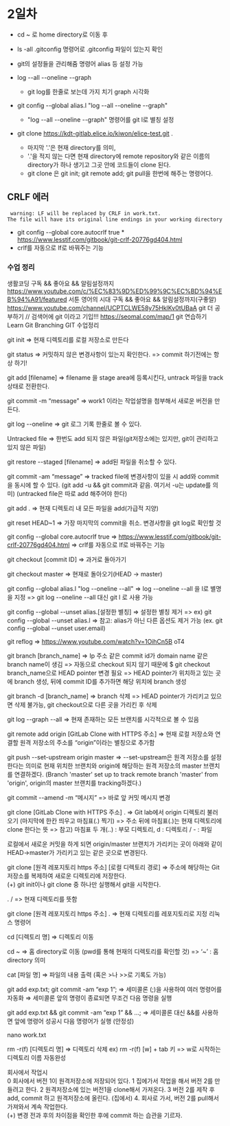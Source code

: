 # 2일차

* cd ~ 로 home directory로 이동 후
* ls -all .gitconfig 명령어로 .gitconfig 파일이 있는지 확인
* git의 설정들을 관리해줌 명령어 alias 등 설정 가능
* log --all --oneline --graph
    * git log를 한줄로 보는데 가지 치기 graph 시각화
* git config --global alias.l "log --all --oneline --graph"
    * "log --all --oneline --graph" 명령어를 git l로 별칭 설정

* git clone https://kdt-gitlab.elice.io/kiwon/elice-test.git .
    * 마지막 '.'은 현재 directory를 의미,
    * '.'을 적지 않는 다면  현재 directory에 remote repository와 같은 이름의 directory가 하나 생기고 그곳 안에 코드들이 clone 된다.
    * git clone 은 git init; git remote add; git pull을 한번에 해주는 명령어다.

## CRLF 에러 
```linux
 warning: LF will be replaced by CRLF in work.txt.
The file will have its original line endings in your working directory
```
* git config --global core.autocrlf true
        * https://www.lesstif.com/gitbook/git-crlf-20776gd404.html
* crlf를 자동으로 lf로 바꿔주는 기능


### 수업 정리 
생활코딩 구독 && 좋아요 && 알림설정까지
https://www.youtube.com/c/%EC%83%9D%ED%99%9C%EC%BD%94%EB%94%A91/featured
서툰 영어의 시대 구독 && 좋아요 && 알림설정까지(구좋알)
https://www.youtube.com/channel/UCPTCLWE58y75HklKv0tUBaA
git 더 공부하기 // 검색어에 git 이라고 기입!!!
https://seomal.com/map/1
git 연습하기
Learn Git Branching
GIT  수업정리

git init
=> 현재 디렉토리를 로컬 저장소로 만든다

git status
=> 커밋하지 않은 변경사항이 있는지 확인한다.
=> commit 하기전에는 항상 하기!

git add [filename]
=> filename 을 stage area에 등록시킨다, untrack 파일을 track 상태로 전환한다.

git commit -m “message” 
=> work1 이라는 작업설명을 첨부해서 새로운 버전을 만든다.

git log --oneline
=> git 로그 기록 한줄로 볼 수 있다.

Untracked file
=> 한번도 add 되지 않은 파일(git저장소에는 있지만, git이 관리하고 있지 않은 파일)

git restore --staged [filename]
=> add된 파일을 취소할 수 있다.

git commit -am “message” 
=> tracked file에 변경사항이 있을 시 add와 commit을 동시에 할 수 있다. 
(git add -u && git commit과 같음. 여기서 -u는 update를 의미)
(untracked file은  따로 add 해주어야 한다)

git add .
=> 현재 디렉토리 내 모든 파일을 add(가급적 지양)

git reset HEAD~1
=> 가장 마지막의 commit을 취소. 변경사항을 git log로 확인할 것

git config --global core.autocrlf true
=> https://www.lesstif.com/gitbook/git-crlf-20776gd404.html
=> crlf를 자동으로 lf로 바꿔주는 기능

git checkout [commit ID]
=> 과거로 돌아가기

git checkout master
=> 현재로 돌아오기(HEAD -> master)

git config --global alias.l "log --oneline --all"
=> log --oneline --all 을 l로 별명을 지정
=> git log --oneline --all 대신 git l 로 사용 가능

git config --global --unset alias.[설정한 별칭] 
=> 설정한 별칭 제거
=> ex) git config --global --unset alias.l
=> 참고: alias가 아닌 다른 옵션도 제거 가능 (ex. git config --global --unset user.email)

git reflog
=> https://www.youtube.com/watch?v=1OihCn5B oT4

git branch [branch_name]
=> Ip 주소 같은 commit id가 domain name 같은 branch name이 생김
=> 자동으로 checkout 되지 않기 때문에 $ git checkout branch_name으로 HEAD pointer 변경 필요
=> HEAD pointer가 위치하고 있는 곳에 branch 생성, 뒤에 commit ID를 추가하면 해당 위치에 branch 생성

git branch -d [branch_name]
=> branch 삭제
=> HEAD pointer가 가리키고 있으면 삭제 불가능, git checkout으로 다른 곳을 가리킨 후 삭제

git log --graph --all
=> 현재 존재하는 모든 브랜치를 시각적으로 볼 수 있음

 

git remote add origin [GitLab Clone with HTTPS 주소]
=> 현재 로컬 저장소와 연결할 원격 저장소의 주소를 “origin”이라는 별칭으로 추가함

git push --set-upstream origin master
=> --set-upstream은 원격 저장소를 설정한다는 의미로 현재 위치한 브랜치와 origin에 해당하는 원격 저장소의 master 브랜치를 연결하겠다.
(Branch 'master' set up to track remote branch 'master' from 'origin', origin의 master 브랜치를 tracking하겠다.)

git commit --amend -m “메시지”
=> 바로 앞 커밋 메시지 변경

git clone [GitLab Clone with HTTPS 주소] .
=> Git lab에서 origin 디렉토리 불러오기 (마지막에 한칸 띄우고 마침표(.) 찍기)
=> 주소 뒤에 마침표(.)는 현재 디렉토리에 clone 한다는 뜻
=> 참고) 마침표 두 개(..) : 부모 디렉토리, d : 디렉토리 / - : 파일 


로컬에서 새로운 커밋을 하게 되면 origin/master 브랜치가 가리키는 곳이 아래와 같이 HEAD->master가 가리키고 있는 같은 곳으로 변경된다.

git clone [원격 레포지토리 https 주소] [로컬 디렉토리 경로]
=> 주소에 해당하는 Git 저장소를 복제하여 새로운 디렉토리에 저장한다.  
(+) git init이나 git clone 중 하나만 실행해서 git을 시작한다.  

. /
=> 현재 디렉토리를 뜻함

git clone [원격 레포지토리 https 주소] .
=> 현재 디렉토리를 레포지토리로 지정
리눅스 명령어

cd [디렉토리 명]
=> 디렉토리 이동

cd ~
=> 홈 directory로 이동 (pwd를 통해 현재의 디렉토리를 확인할 것)
=> ‘~’ : 홈 directory 의미

cat [파일 명]
=> 파일의 내용 출력 (혹은 >나 >>로 기록도 가능)

git add exp.txt; git commit -am “exp 1”;
⇒ 세미콜론 (;)을 사용하여 여러 명령어를 자동화
⇒ 세미콜론 앞의 명령이 종료되면 무조건 다음 명령을 실행

git add exp.txt && git commit -am “exp 1” && …;
=> 세미콜론 대신 &&를 사용하면 앞에 명령어 성공시 다음 명령어가 실행 (안정성)

nano work.txt

rm -r(f) [디렉토리 명] 
=> 디렉토리 삭제
ex) rm -r(f) [w] + tab 키
=> w로 시작하는 디렉토리 이름 자동완성

회사에서 작업시  
0 회사에서 버전 1이 원격저장소에 저장되어 있다.
1 집에가서 작업을 해서 버전 2를 만들려고 한다.
2 원격저장소에 있는 버전1을 clone해서 가져온다.
3 버전 2를 제작 후 add, commit 하고 원격저장소에 올린다. (집에서)
4. 회사로 가서, 버전 2를 pull해서 가져와서 계속 작업한다.  
(+) 변경 전과 후의 차이점을 확인한 후에 commit 하는 습관을 기르자.  





